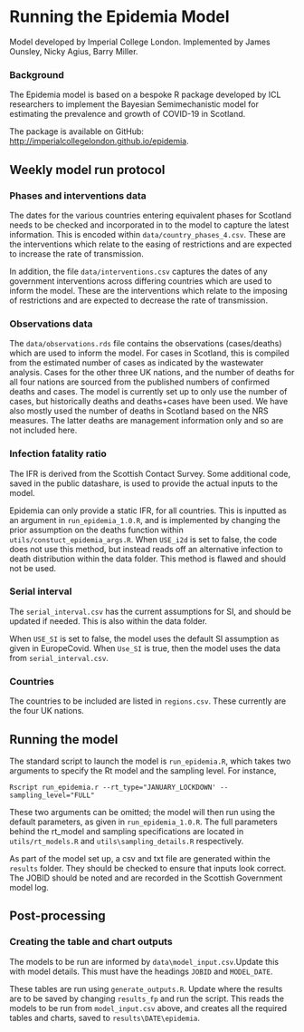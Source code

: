 Running the Epidemia Model
================

Model developed by Imperial College London. Implemented by James
Ounsley, Nicky Agius, Barry Miller.

### Background

The Epidemia model is based on a bespoke R package developed by ICL
researchers to implement the Bayesian Semimechanistic model for
estimating the prevalence and growth of COVID-19 in Scotland.

The package is available on GitHub:
<http://imperialcollegelondon.github.io/epidemia>.

## Weekly model run protocol

### Phases and interventions data

The dates for the various countries entering equivalent phases for
Scotland needs to be checked and incorporated in to the model to capture
the latest information. This is encoded within
`data/country_phases_4.csv`. These are the interventions which relate to
the easing of restrictions and are expected to increase the rate of
transmission.

In addition, the file `data/interventions.csv` captures the dates of any
government interventions across differing countries which are used to
inform the model. These are the interventions which relate to the
imposing of restrictions and are expected to decrease the rate of
transmission.

### Observations data

The `data/observations.rds` file contains the observations
(cases/deaths) which are used to inform the model. For cases in
Scotland, this is compiled from the estimated number of cases as
indicated by the wastewater analysis. Cases for the other three UK
nations, and the number of deaths for all four nations are sourced from
the published numbers of confirmed deaths and cases. The model is
currently set up to only use the number of cases, but historically
deaths and deaths+cases have been used. We have also mostly used the
number of deaths in Scotland based on the NRS measures. The latter
deaths are management information only and so are not included here.

### Infection fatality ratio

The IFR is derived from the Scottish Contact Survey. Some additional
code, saved in the public datashare, is used to provide the actual
inputs to the model.

Epidemia can only provide a static IFR, for all countries. This is
inputted as an argument in `run_epidemia_1.0.R`, and is implemented by
changing the prior assumption on the deaths function within
`utils/constuct_epidemia_args.R`. When `USE_i2d` is set to false, the
code does not use this method, but instead reads off an alternative
infection to death distribution within the data folder. This method is
flawed and should not be used.

### Serial interval

The `serial_interval.csv` has the current assumptions for SI, and should
be updated if needed. This is also within the data folder.

When `USE_SI` is set to false, the model uses the default SI assumption
as given in EuropeCovid. When `Use_SI` is true, then the model uses the
data from `serial_interval.csv`.

### Countries

The countries to be included are listed in `regions.csv`. These
currently are the four UK nations.

## Running the model

The standard script to launch the model is `run_epidemia.R`, which takes
two arguments to specify the Rt model and the sampling level. For
instance,

`Rscript run_epidemia.r --rt_type="JANUARY_LOCKDOWN'
--sampling_level="FULL"`

These two arguments can be omitted; the model will then run using the
default parameters, as given in `run_epidemia_1.0.R`. The full
parameters behind the rt\_model and sampling specifications are located
in `utils/rt_models.R` and `utils\sampling_details.R` respectively.

As part of the model set up, a csv and txt file are generated within the
`results` folder. They should be checked to ensure that inputs look
correct. The JOBID should be noted and are recorded in the Scottish
Government model log.

## Post-processing

### Creating the table and chart outputs

The models to be run are informed by `data\model_input.csv`.Update this
with model details. This must have the headings `JOBID` and
`MODEL_DATE`.

These tables are run using `generate_outputs.R`. Update where the
results are to be saved by changing `results_fp` and run the script.
This reads the models to be run from `model_input.csv` above, and
creates all the required tables and charts, saved to
`results\DATE\epidemia`.
